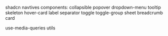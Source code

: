 shadcn navtives components:
collapsible
popover
dropdown-menu
tooltip
skeleton
hover-card
label
separator
toggle
toggle-group
sheet
breadcrumb
card

use-media-queries
utils
